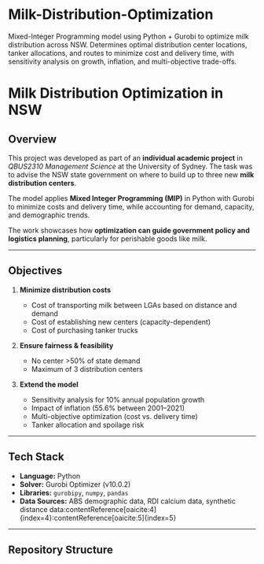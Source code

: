 # Milk-Distribution-Optimization
Mixed-Integer Programming model using Python + Gurobi to optimize milk distribution across NSW. Determines optimal distribution center locations, tanker allocations, and routes to minimize cost and delivery time, with sensitivity analysis on growth, inflation, and multi-objective trade-offs.

# Milk Distribution Optimization in NSW

## Overview  
This project was developed as part of an **individual academic project** in *QBUS2310 Management Science* at the University of Sydney. The task was to advise the NSW state government on where to build up to three new **milk distribution centers**.  

The model applies **Mixed Integer Programming (MIP)** in Python with Gurobi to minimize costs and delivery time, while accounting for demand, capacity, and demographic trends.  

The work showcases how **optimization can guide government policy and logistics planning**, particularly for perishable goods like milk.

---

## Objectives  
1. **Minimize distribution costs**  
   - Cost of transporting milk between LGAs based on distance and demand  
   - Cost of establishing new centers (capacity-dependent)  
   - Cost of purchasing tanker trucks  

2. **Ensure fairness & feasibility**  
   - No center >50% of state demand  
   - Maximum of 3 distribution centers  

3. **Extend the model**  
   - Sensitivity analysis for 10% annual population growth  
   - Impact of inflation (55.6% between 2001–2021)  
   - Multi-objective optimization (cost vs. delivery time)  
   - Tanker allocation and spoilage risk  

---

## Tech Stack  
- **Language:** Python  
- **Solver:** Gurobi Optimizer (v10.0.2)  
- **Libraries:** `gurobipy`, `numpy`, `pandas`  
- **Data Sources:** ABS demographic data, RDI calcium data, synthetic distance data:contentReference[oaicite:4]{index=4}:contentReference[oaicite:5]{index=5}

---

## Repository Structure  
